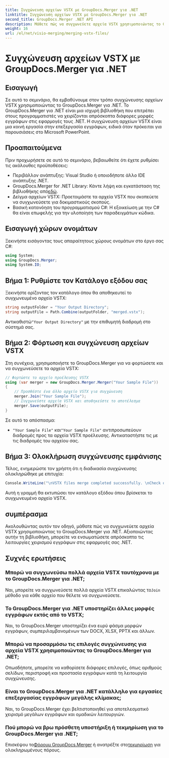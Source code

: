 ```yaml
---
title: Συγχώνευση αρχείων VSTX με GroupDocs.Merger για .NET
linktitle: Συγχώνευση αρχείων VSTX με GroupDocs.Merger για .NET
second_title: GroupDocs.Merger .NET API
description: Μάθετε πώς να συγχωνεύετε αρχεία VSTX χρησιμοποιώντας το GroupDocs.Merger για .NET. Ακολουθήστε αυτόν τον οδηγό βήμα προς βήμα για αποτελεσματικό χειρισμό εγγράφων σε C#.
weight: 16
url: /el/net/visio-merging/merging-vstx-files/
---
```


# Συγχώνευση αρχείων VSTX με GroupDocs.Merger για .NET

## Εισαγωγή
Σε αυτό το σεμινάριο, θα εμβαθύνουμε στον τρόπο συγχώνευσης αρχείων VSTX χρησιμοποιώντας το GroupDocs.Merger για .NET. Το GroupDocs.Merger για .NET είναι μια ισχυρή βιβλιοθήκη που επιτρέπει στους προγραμματιστές να χειρίζονται απρόσκοπτα διάφορες μορφές εγγράφων στις εφαρμογές τους .NET. Η συγχώνευση αρχείων VSTX είναι μια κοινή εργασία στην επεξεργασία εγγράφων, ειδικά όταν πρόκειται για παρουσιάσεις στο Microsoft PowerPoint.
## Προαπαιτούμενα
Πριν προχωρήσετε σε αυτό το σεμινάριο, βεβαιωθείτε ότι έχετε ρυθμίσει τις ακόλουθες προϋποθέσεις:
- Περιβάλλον ανάπτυξης: Visual Studio ή οποιοδήποτε άλλο IDE ανάπτυξης .NET.
-  GroupDocs.Merger for .NET Library: Κάντε λήψη και εγκατάσταση της βιβλιοθήκης από[εδώ](https://releases.groupdocs.com/merger/net/).
- Δείγμα αρχείων VSTX: Προετοιμάστε τα αρχεία VSTX που σκοπεύετε να συγχωνεύσετε για δοκιμαστικούς σκοπούς.
- Βασική κατανόηση του προγραμματισμού C#: Η εξοικείωση με την C# θα είναι επωφελής για την υλοποίηση των παραδειγμάτων κώδικα.

## Εισαγωγή χώρων ονομάτων
Ξεκινήστε εισάγοντας τους απαραίτητους χώρους ονομάτων στο έργο σας C#:
```csharp
using System; 
using GroupDocs.Merger;
using System.IO;
```
## Βήμα 1: Ρυθμίστε τον Κατάλογο εξόδου σας
Ξεκινήστε ορίζοντας τον κατάλογο όπου θα αποθηκευτεί το συγχωνευμένο αρχείο VSTX:
```csharp
string outputFolder = "Your Output Directory";
string outputFile = Path.Combine(outputFolder, "merged.vstx");
```
 Αντικαθιστώ`"Your Output Directory"` με την επιθυμητή διαδρομή στο σύστημά σας.
## Βήμα 2: Φόρτωση και συγχώνευση αρχείων VSTX
Στη συνέχεια, χρησιμοποιήστε το GroupDocs.Merger για να φορτώσετε και να συγχωνεύσετε τα αρχεία VSTX:
```csharp
// Φορτώστε το αρχείο προέλευσης VSTX
using (var merger = new GroupDocs.Merger.Merger("Your Sample File"))
{
    // Προσθέστε ένα άλλο αρχείο VSTX για συγχώνευση
    merger.Join("Your Sample File");
    // Συγχωνεύστε αρχεία VSTX και αποθηκεύστε το αποτέλεσμα
    merger.Save(outputFile);
}
```
Σε αυτό το απόσπασμα:
- `"Your Sample File"` και`"Your Sample File"` αντιπροσωπεύουν διαδρομές προς τα αρχεία VSTX προέλευσης. Αντικαταστήστε τις με τις διαδρομές του αρχείου σας.
## Βήμα 3: Ολοκλήρωση συγχώνευσης εμφάνισης
Τέλος, ενημερώστε τον χρήστη ότι η διαδικασία συγχώνευσης ολοκληρώθηκε με επιτυχία:
```csharp
Console.WriteLine("\nVSTX files merge completed successfully. \nCheck output in {0}", outputFolder);
```
Αυτή η γραμμή θα εκτυπώσει τον κατάλογο εξόδου όπου βρίσκεται το συγχωνευμένο αρχείο VSTX.

## συμπέρασμα
Ακολουθώντας αυτόν τον οδηγό, μάθατε πώς να συγχωνεύετε αρχεία VSTX χρησιμοποιώντας το GroupDocs.Merger για .NET. Αξιοποιώντας αυτήν τη βιβλιοθήκη, μπορείτε να ενσωματώσετε απρόσκοπτα τις λειτουργίες χειρισμού εγγράφων στις εφαρμογές σας .NET.

## Συχνές ερωτήσεις
### Μπορώ να συγχωνεύσω πολλά αρχεία VSTX ταυτόχρονα με το GroupDocs.Merger για .NET;
 Ναι, μπορείτε να συγχωνεύσετε πολλά αρχεία VSTX επικαλώντας το`Join` μέθοδο για κάθε αρχείο που θέλετε να συγχωνεύσετε.
### Το GroupDocs.Merger για .NET υποστηρίζει άλλες μορφές εγγράφων εκτός από το VSTX;
Ναι, το GroupDocs.Merger υποστηρίζει ένα ευρύ φάσμα μορφών εγγράφων, συμπεριλαμβανομένων των DOCX, XLSX, PPTX και άλλων.
### Μπορώ να προσαρμόσω τις επιλογές συγχώνευσης για αρχεία VSTX χρησιμοποιώντας το GroupDocs.Merger για .NET;
Οπωσδήποτε, μπορείτε να καθορίσετε διάφορες επιλογές, όπως αριθμούς σελίδων, περιστροφή και προστασία εγγράφων κατά τη λειτουργία συγχώνευσης.
### Είναι το GroupDocs.Merger για .NET κατάλληλο για εργασίες επεξεργασίας εγγράφων μεγάλης κλίμακας;
Ναι, το GroupDocs.Merger έχει βελτιστοποιηθεί για αποτελεσματικό χειρισμό μεγάλων εγγράφων και ομαδικών λειτουργιών.
### Πού μπορώ να βρω πρόσθετη υποστήριξη ή τεκμηρίωση για το GroupDocs.Merger για .NET;
 Επισκέψου το[Φόρουμ GroupDocs.Merger](https://forum.groupdocs.com/c/merger/32) ή ανατρέξτε στο[τεκμηρίωση](https://tutorials.groupdocs.com/merger/net/) για ολοκληρωμένους πόρους.